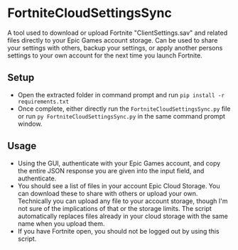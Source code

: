# FortniteCloudSettingsSync
A tool used to download or upload Fortnite "ClientSettings.sav" and related files directly to your Epic Games account storage. Can be used to share your settings with others, backup your settings, or apply another persons settings to your own account for the next time you launch Fortnite.

## Setup
- Open the extracted folder in command prompt and run ``pip install -r requirements.txt``
- Once complete, either directly run the ``FortniteCloudSettingsSync.py`` file or run ``py FortniteCloudSettingsSync.py`` in the same command prompt window.

## Usage
- Using the GUI, authenticate with your Epic Games account, and copy the entire JSON response you are given into the input field, and authenticate.
- You should see a list of files in your account Epic Cloud Storage. You can download these to share with others or upload your own. Technically you can upload any file to your account storage, though I'm not sure of the implications of that or the storage limits. The script automatically replaces files already in your cloud storage with the same name when you upload them.
- If you have Fortnite open, you should not be logged out by using this script.
  

